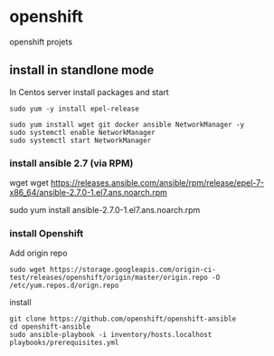 # openshift
openshift projets

## install in standlone mode

In Centos server install packages and start

```
sudo yum -y install epel-release

sudo yum install wget git docker ansible NetworkManager -y
sudo systemctl enable NetworkManager
sudo systemctl start NetworkManager
```

### install ansible 2.7 (via RPM)

wget wget https://releases.ansible.com/ansible/rpm/release/epel-7-x86_64/ansible-2.7.0-1.el7.ans.noarch.rpm

sudo yum install ansible-2.7.0-1.el7.ans.noarch.rpm

### install Openshift

Add origin repo

```
sudo wget https://storage.googleapis.com/origin-ci-test/releases/openshift/origin/master/origin.repo -O /etc/yum.repos.d/orign.repo
```

install

```
git clone https://github.com/openshift/openshift-ansible
cd openshift-ansible
sudo ansible-playbook -i inventory/hosts.localhost playbooks/prerequisites.yml
```


